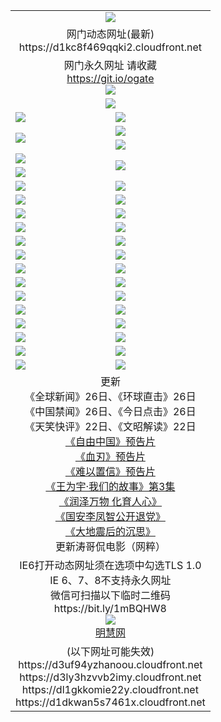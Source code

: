 ﻿<table>
  <tr></tr>
  <tr><td colspan=2 align=center><img src="https://d1kc8f469qqki2.cloudfront.net/Up/oGate.jpg" /></td></tr>
  <tr><td colspan=2 align=center>网门动态网址(最新)
<br>https://d1kc8f469qqki2.cloudfront.net
    </td>
  </tr>
  <tr>
    <td colspan=2 align=center>网门永久网址 请收藏<br/><a href="https://git.io/ogate" target="_blank">https://git.io/ogate</a><br/><a href="https://d1kc8f469qqki2.cloudfront.net/Up/0WMGDL2.png" target="_blank"><img src="https://d1kc8f469qqki2.cloudfront.net/Up/0WMGD2.png"/></a></td>
  </tr>
  <tr>
    <td colspan=2 align=center><a href="https://d1kc8f469qqki2.cloudfront.net/ogUP.aspx?name=0oGate.apk" target="_blank"><img src="https://d1kc8f469qqki2.cloudfront.net/Up/0WMAZ.jpg" /></a></td>
  </tr>
  <tr>
    <td><a href="https://d1kc8f469qqki2.cloudfront.net/ogNice.aspx" target="_blank"><img src="https://d1kc8f469qqki2.cloudfront.net/Up/0WCYY.jpg" /></a></td>
    <td><a href="https://d1kc8f469qqki2.cloudfront.net/onCO.aspx?ob=600%E4%BA%8B%E7%89%A9&op=%E5%A2%9E%E5%88%A0%E6%94%B9&args=WH1~%23%E7%B1%BB%E5%9E%8B6%E6%96%B0%E9%97%BB%7c%23%E7%B1%BB%E5%9E%8B6%E8%AF%84%E8%AE%BA&mode=" target="_blank"><img src="https://d1kc8f469qqki2.cloudfront.net/Up/0WZTT.jpg" /></a></td> 
  </tr>
  <tr>
    <td rowspan=2><a href="https://d1kc8f469qqki2.cloudfront.net/ogUP.aspx?name=WJ.mp4&count=480P:1" target="_blank"><img src="https://d1kc8f469qqki2.cloudfront.net/Up/WJ.jpg" /></a></td>
    <td><a href="https://d1kc8f469qqki2.cloudfront.net/ogUP.aspx?name=11DKC.mp4&count=2:4,1:16" target="_blank"><img src="https://d1kc8f469qqki2.cloudfront.net/Up/11DKC.jpg" /></a></td> 
  </tr>
  <tr>
    <td><a href="https://d1kc8f469qqki2.cloudfront.net/ogUP.aspx?name=LRSH.mp4&count=W:13,2:10" target="_blank"><img src="https://d1kc8f469qqki2.cloudfront.net/Up/LRSH.jpg" /></a></td>
  </tr>
  <tr>
    <td><a href="https://d1kc8f469qqki2.cloudfront.net/ogUP.aspx?name=JQR.mp4&count=2" target="_blank"><img src="https://d1kc8f469qqki2.cloudfront.net/Up/JQR.jpg" /></a></td>   
    <td rowspan=2><a href="https://d1kc8f469qqki2.cloudfront.net/ogUP.aspx?name=JP.mp4&count=9" target="_blank"><img src="https://d1kc8f469qqki2.cloudfront.net/Up/JP.jpg" /></td>
  </tr>
  <tr>
    <td><div><a href="https://d1kc8f469qqki2.cloudfront.net/ogUP.aspx?name=LRWS.mp4&count=7B:7,6B:44,5A:10,5B:35,4A:14,4B:19,3A:10,3B:26,2A:16,2B:21,1A:23,1B:29&current=7B:7" target="_blank"><img src="https://d1kc8f469qqki2.cloudfront.net/Up/LRWS.jpg" /></a></td>
  </tr>
  <tr>
    <td><a href="https://d1kc8f469qqki2.cloudfront.net/ogUP.aspx?name=SSZJ.mp4&count=SP:6,480P:8" target="_blank"><img src="https://d1kc8f469qqki2.cloudfront.net/Up/SSZJ.jpg" /></a></td>
    <td><a href="https://d1kc8f469qqki2.cloudfront.net/ogUP.aspx?name=WH.mp4" target="_blank"><img src="https://d1kc8f469qqki2.cloudfront.net/Up/WH.jpg" /></a></td>
  </tr>
  <tr>
    <td><a href="https://d1kc8f469qqki2.cloudfront.net/ogUP.aspx?name=ZY.mp4&count=2015:16" target="_blank"><img src="https://d1kc8f469qqki2.cloudfront.net/Up/ZY.jpg" /></a</td>
    <td><a href="https://d1kc8f469qqki2.cloudfront.net/ogUP.aspx?name=XTFY.mp4&count=B:2,A:24" target="_blank"><img src="https://d1kc8f469qqki2.cloudfront.net/Up/XTFY.jpg" /></a></td>
  </tr>
  <tr>
    <td><a href="https://d1kc8f469qqki2.cloudfront.net/ogUP.aspx?name=1LYF.mp4&count=2" target="_blank"><img src="https://d1kc8f469qqki2.cloudfront.net/Up/1LYF0.jpg" /></a></td>
    <td><a href="https://d1kc8f469qqki2.cloudfront.net/ogUP.aspx?name=1ZGC.mp4&count=6" target="_blank"><img src="https://d1kc8f469qqki2.cloudfront.net/Up/1ZGC0.jpg" /></a></td>
  </tr>
  <tr>
    <td><a href="https://d1kc8f469qqki2.cloudfront.net/ogUP.aspx?name=1ZKM.mp4&count=3&current=3" target="_blank"><img src="https://d1kc8f469qqki2.cloudfront.net/Up/1ZKM0.jpg" /></a></td>  
    <td><a href="https://d1kc8f469qqki2.cloudfront.net/ogUP.aspx?name=1WWY.mp4&count=6&current=6" target="_blank"><img src="https://d1kc8f469qqki2.cloudfront.net/Up/1WWY0.jpg" /></a></td>
  </tr>
  <tr>
    <td><a href="https://d1kc8f469qqki2.cloudfront.net/ogUP.aspx?name=10JGY.mp4&count=3" target="_blank"><img src="https://d1kc8f469qqki2.cloudfront.net/Up/10JGY0.jpg" /></a></td>
    <td><a href="https://d1kc8f469qqki2.cloudfront.net/ogUP.aspx?name=10CYS.mp4&count=2" target="_blank"><img src="https://d1kc8f469qqki2.cloudfront.net/Up/10CYS0.jpg" /></a></td>
  </tr>
  <tr>
    <td><a href="https://d1kc8f469qqki2.cloudfront.net/ogUP.aspx?name=4SQQ.mp4&count=201602:19,201601:21&current=201602:19" target="_blank"><img src="https://d1kc8f469qqki2.cloudfront.net/Up/4SQQ0.jpg"/></a></td>
    <td><a href="https://d1kc8f469qqki2.cloudfront.net/ogUP.aspx?name=4SHQ.mp4&count=201602:24,201601:28&current=201602:24" target="_blank"><img src="https://d1kc8f469qqki2.cloudfront.net/Up/4SHQ0.jpg"/></a></td>
  </tr>
  <tr>
    <td><a href="https://d1kc8f469qqki2.cloudfront.net/ogUP.aspx?name=4SZG.mp4&count=201602:19,201601:23&current=201602:19" target="_blank"><img src="https://d1kc8f469qqki2.cloudfront.net/Up/4SZG0.jpg"/></a></td>
    <td><a href="https://d1kc8f469qqki2.cloudfront.net/ogUP.aspx?name=4SDJ.mp4&count=201602A:22,201602B:6,201601A:48,201601B:6&current=201602A:22" target="_blank"><img src="https://d1kc8f469qqki2.cloudfront.net/Up/4SDJ0.jpg"/></a></td>
  </tr>
  <tr>
    <td><a href="https://d1kc8f469qqki2.cloudfront.net/ogUP.aspx?name=4CTX.mp4&count=201602:3,201601:4&current=201602:3" target="_blank"><img src="https://d1kc8f469qqki2.cloudfront.net/Up/4CTX0.jpg"/></a></td>
    <td><a href="https://d1kc8f469qqki2.cloudfront.net/ogUP.aspx?name=4CWZ.mp4&count=201602:3,201601:4&current=201602:3" target="_blank"><img src="https://d1kc8f469qqki2.cloudfront.net/Up/4CWZ0.jpg"/></a></td>
  </tr>
  <tr>
    <td><a href="https://d1kc8f469qqki2.cloudfront.net/onUP.aspx?name=https://dwsfx5awq5vcc.cloudfront.net/" target="_blank"><img src="https://d1kc8f469qqki2.cloudfront.net/Up/0DTW.jpg"/></a></td>
    <td><a href="https://d1kc8f469qqki2.cloudfront.net/onUP.aspx?name=https://d240ns8up8earz.cloudfront.net/acenter/" target="_blank"><img src="https://d1kc8f469qqki2.cloudfront.net/Up/0TDW.jpg" /></a></td>
  </tr>
  <tr>
    <td><a href="https://d1kc8f469qqki2.cloudfront.net/onUP.aspx?name=https://d4508d6vomz2p.cloudfront.net/gb/nsc413.htm" target="_blank"><img src="https://d1kc8f469qqki2.cloudfront.net/Up/0DJY.jpg" /></a></td>
    <td><a href="https://d1kc8f469qqki2.cloudfront.net/onUP.aspx?name=https://d3bxwq7vzudb5l.cloudfront.net/xtr/gb/prog204.html" target="_blank"><img src="https://d1kc8f469qqki2.cloudfront.net/Up/0XTR.jpg" /></a></td>
  </tr>
  <tr>
    <td><a href="https://d1kc8f469qqki2.cloudfront.net/onUP.aspx?name=https://d3aj00iefsmfgc.cloudfront.net/" target="_blank"><img src="https://d1kc8f469qqki2.cloudfront.net/Up/0MHW.jpg" /></a></td>
    <td><a href="https://d1kc8f469qqki2.cloudfront.net/onUP.aspx?name=https://d1lcj91uv80klr.cloudfront.net/" target="_blank"><img src="https://d1kc8f469qqki2.cloudfront.net/Up/0ZJW.jpg" /></a></td>
  </tr>
  <tr>
    <td><a href="https://d1kc8f469qqki2.cloudfront.net/ogUP.aspx?name=0FG.zip" target="_blank"><img src="https://d1kc8f469qqki2.cloudfront.net/Up/0FG.jpg" /></a></td>
    <td><a href="https://d1kc8f469qqki2.cloudfront.net/ogUP.aspx?name=0FGA.apk" target="_blank"><img src="https://d1kc8f469qqki2.cloudfront.net/Up/0FGA.jpg" /></a></td>
  </tr>
  <tr>
    <td><a href="https://d1kc8f469qqki2.cloudfront.net/ogUP.aspx?name=0U.zip" target="_blank"><img src="https://d1kc8f469qqki2.cloudfront.net/Up/0U.jpg" /></a></td>
    <td><a href="https://d1kc8f469qqki2.cloudfront.net/ogUP.aspx?name=0UA.apk" target="_blank"><img src="https://d1kc8f469qqki2.cloudfront.net/Up/0UA.jpg" /></a></td>
  </tr>
  <tr>
    <td><a href="https://d1kc8f469qqki2.cloudfront.net/ogUP.aspx?name=0iPPOTV.zip" target="_blank"><img src="https://d1kc8f469qqki2.cloudfront.net/Up/0iPPOTV.jpg" /></a></td>
    <td><a href="https://d1kc8f469qqki2.cloudfront.net/ogUP.aspx?name=0iNTD.apk" target="_blank"><img src="https://d1kc8f469qqki2.cloudfront.net/Up/0iNTD.jpg" /></a></td>
  </tr>
  <tr>
    <td colspan=2 align=center>更新<br>
      《全球新闻》26日、《环球直击》26日<br>
      《中国禁闻》26日、《今日点击》26日<br>
      《天笑快评》22日、《文昭解读》22日<br>
      <a href="https://d1kc8f469qqki2.cloudfront.net/ogUP.aspx?name=11ZYZG0.mp4" target="_blank">《自由中国》预告片</a><br>
      <a href="https://d1kc8f469qqki2.cloudfront.net/ogUP.aspx?name=11XR.mp4" target="_blank">《血刃》预告片</a><br>
      <a href="https://d1kc8f469qqki2.cloudfront.net/ogUP.aspx?name=11NYZX.mp4&count=2" target="_blank">《难以置信》预告片</a><br>
      <a href="https://d1kc8f469qqki2.cloudfront.net/ogUP.aspx?name=1WWY.mp4&count=6&current=6" target="_blank">《王为宇·我们的故事》第3集</a><br>
      <a href="https://d1kc8f469qqki2.cloudfront.net/ogUP.aspx?name=LZWW.mp4" target="_blank">《润泽万物 化育人心》</a><br>
      <a href="https://d1kc8f469qqki2.cloudfront.net/ogUP.aspx?name=4LFZ.mp4" target="_blank">《国安李凤智公开退党》</a><br>
      <a href="https://d1kc8f469qqki2.cloudfront.net/ogUP.aspx?name=4DDZHDCS.mp4" target="_blank">《大地震后的沉思》</a><br>
      更新涛哥侃电影（网粹）<br>      
    </td>
  </tr>
  <tr>
    <td colspan=2 align=center>IE6打开动态网址须在选项中勾选TLS 1.0<br/>IE 6、7、8不支持永久网址<br/>
      微信可扫描以下临时二维码<br/>https://bit.ly/1mBQHW8<br/><a href="https://d1kc8f469qqki2.cloudfront.net/Up/0WMGDL3.png" target="_blank"><img src="https://d1kc8f469qqki2.cloudfront.net/Up/0WMGD3.png"/></a><br>
      <a href="https://d1kc8f469qqki2.cloudfront.net/onUP.aspx?name=https://www.minghui.org/" target="_blank">明慧网</a></td>
  </tr>
  <tr>
    <td colspan=2 align=center>(以下网址可能失效)
<br>https://d3uf94yzhanoou.cloudfront.net
<br>https://d3ly3hzvvb2imy.cloudfront.net
<br>https://dl1gkkomie22y.cloudfront.net
<br>https://d1dkwan5s7461x.cloudfront.net
    </td>
  </tr>
</table>
